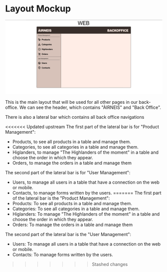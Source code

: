 # Layout Mockup

![Layout Mockup](./images/layout.png)

This is the main layout that will be used for all other pages in our back-office.
We can see the header, which contains "ÀIRNEIS" and "Back Office".

There is also a lateral bar which contains all back office navigations

<<<<<<< Updated upstream
The first part of the lateral bar is for "Product Management":
- Products, to see all products in a table and manage them.
- Categories, to see all categories in a table and manage them.
- Higlanders, to manage "The Highlanders of the moment" in a table and choose the order in which they appear.
- Orders, to manage the orders in a table and manage them

The second part of the lateral bar is for "User Management":
- Users, to manage all users in a table that have a connection on the web or mobile.
- Contacts, to manage forms written by the users.
=======
The first part of the lateral bar is the "Product Management":
- Products: To see all products in a table and manage them.
- Categories: To see all categories in a table and manage them.
- Higlanders: To manage "The Highlanders of the moment" in a table and choose the order in which they appear.
- Orders: To manage the orders in a table and manage them

The second part of the lateral bar is the "User Management":
- Users: To manage all users in a table that have a connection on the web or mobile.
- Contacts: To manage forms written by the users.
>>>>>>> Stashed changes

